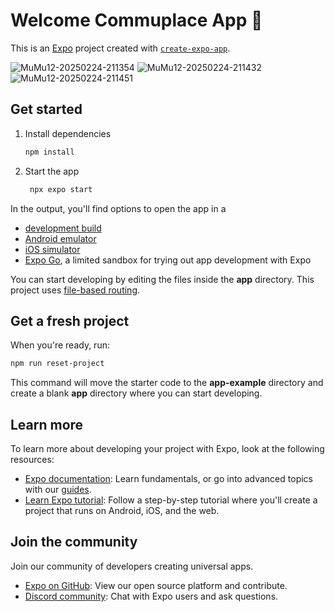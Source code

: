 # Welcome Commuplace App 👋

This is an [Expo](https://expo.dev) project created with [`create-expo-app`](https://www.npmjs.com/package/create-expo-app).

![MuMu12-20250224-211354](https://github.com/user-attachments/assets/250cb29f-d80b-4251-b4c8-73df4ed17164)
![MuMu12-20250224-211432](https://github.com/user-attachments/assets/62854919-6bff-45be-8499-590294b7d34b)
![MuMu12-20250224-211451](https://github.com/user-attachments/assets/5f80b87f-aa25-4f22-b2f8-ee1a5430328f)



## Get started

1. Install dependencies

   ```bash
   npm install
   ```

2. Start the app

   ```bash
    npx expo start
   ```

In the output, you'll find options to open the app in a

- [development build](https://docs.expo.dev/develop/development-builds/introduction/)
- [Android emulator](https://docs.expo.dev/workflow/android-studio-emulator/)
- [iOS simulator](https://docs.expo.dev/workflow/ios-simulator/)
- [Expo Go](https://expo.dev/go), a limited sandbox for trying out app development with Expo

You can start developing by editing the files inside the **app** directory. This project uses [file-based routing](https://docs.expo.dev/router/introduction).

## Get a fresh project

When you're ready, run:

```bash
npm run reset-project
```

This command will move the starter code to the **app-example** directory and create a blank **app** directory where you can start developing.

## Learn more

To learn more about developing your project with Expo, look at the following resources:

- [Expo documentation](https://docs.expo.dev/): Learn fundamentals, or go into advanced topics with our [guides](https://docs.expo.dev/guides).
- [Learn Expo tutorial](https://docs.expo.dev/tutorial/introduction/): Follow a step-by-step tutorial where you'll create a project that runs on Android, iOS, and the web.

## Join the community

Join our community of developers creating universal apps.

- [Expo on GitHub](https://github.com/expo/expo): View our open source platform and contribute.
- [Discord community](https://chat.expo.dev): Chat with Expo users and ask questions.

